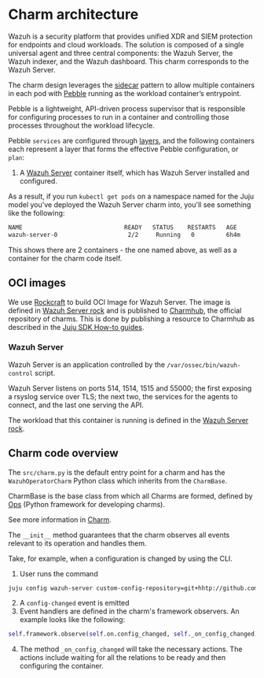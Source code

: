 # Charm architecture

Wazuh is a security platform that provides unified XDR and SIEM protection for endpoints and cloud workloads. The solution is composed of a single universal agent and three central components: the Wazuh Server, the Wazuh indexer, and the Wazuh dashboard. This charm corresponds to the Wazuh Server.

The charm design leverages the [sidecar](https://kubernetes.io/blog/2015/06/the-distributed-system-toolkit-patterns/#example-1-sidecar-containers) pattern to allow multiple containers in each pod
with [Pebble](https://juju.is/docs/sdk/pebble) running as the workload
container’s entrypoint.

Pebble is a lightweight, API-driven process supervisor that is responsible for
configuring processes to run in a container and controlling those processes
throughout the workload lifecycle.

Pebble `services` are configured through [layers](https://github.com/canonical/pebble#layer-specification),
and the following containers each represent a layer that forms the effective
Pebble configuration, or `plan`:

1. A [Wazuh Server](https://www.nginx.com/) container itself, which
has Wazuh Server installed and configured.

As a result, if you run `kubectl get pods` on a namespace named for the Juju
model you've deployed the Wazuh Server charm into, you'll see something like the
following:

```bash
NAME                             READY   STATUS    RESTARTS   AGE
wazuh-server-0                    2/2     Running   0         6h4m
```

This shows there are 2 containers - the one named above, as well as a container
for the charm code itself.

## OCI images

We use [Rockcraft](https://canonical-rockcraft.readthedocs-hosted.com/en/latest/)
to build OCI Image for Wazuh Server.
The image is defined in [Wazuh Server rock](https://github.com/canonical/wazuh-server-operator/tree/main/rockcraft.yaml) and is published to [Charmhub](https://charmhub.io/), the official repository
of charms.
This is done by publishing a resource to Charmhub as described in the
[Juju SDK How-to guides](https://juju.is/docs/sdk/publishing).

### Wazuh Server

Wazuh Server is an application controlled by the `/var/ossec/bin/wazuh-control` script.

Wazuh Server listens on ports 514, 1514, 1515 and 55000; the first exposing a rsyslog service over TLS; the next two, the services for the agents to connect, and the last one serving the API.

The workload that this container is running is defined in the [Wazuh Server rock](https://github.com/canonical/wazuh-server-operator/tree/main/rockcraft.yaml).

## Charm code overview

The `src/charm.py` is the default entry point for a charm and has the
`WazuhOperatorCharm` Python class which inherits from the `CharmBase`.

CharmBase is the base class from which all Charms are formed, defined by [Ops](https://juju.is/docs/sdk/ops)
(Python framework for developing charms).

See more information in [Charm](https://juju.is/docs/sdk/constructs#heading--charm).

The `__init__` method guarantees that the charm observes all events relevant to
its operation and handles them.

Take, for example, when a configuration is changed by using the CLI.

1. User runs the command
```bash
juju config wazuh-server custom-config-repository=git+hhtp://github.com/sample-repository.git
```
2. A `config-changed` event is emitted
3. Event handlers are defined in the charm's framework observers. An example looks like the following:
```python
self.framework.observe(self.on.config_changed, self._on_config_changed)
```
4. The method `_on_config_changed` will take the necessary actions. 
The actions include waiting for all the relations to be ready and then configuring
the container.
